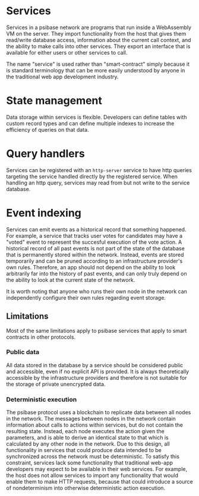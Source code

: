 # Services

Services in a psibase network are programs that run inside a WebAssembly VM on the server. They import functionality from the host that gives them read/write database access, information about the current call context, and the ability to make calls into other services. They export an interface that is available for either users or other services to call.

The name "service" is used rather than "smart-contract" simply because it is standard terminology that can be more easily understood by anyone in the traditional web app development industry.

# State management

Data storage within services is flexible. Developers can define tables with custom record types and can define multiple indexes to increase the efficiency of queries on that data.

# Query handlers

Services can be registered with an `http-server` service to have http queries targeting the service handled directly by the registered service. When handling an http query, services may read from but not write to the service database. 

# Event indexing

Services can emit events as a historical record that something happened. For example, a service that tracks user votes for candidates may have a "voted" event to represent the succesful execution of the vote action. A historical record of all past events is not part of the state of the database that is permanently stored within the network. Instead, events are stored temporarily and can be pruned according to an infrastructure provider's own rules. Therefore, an app should not depend on the ability to look arbitrarily far into the history of past events, and can only truly depend on the ability to look at the current state of the network. 

It is worth noting that anyone who runs their own node in the network can independently configure their own rules regarding event storage.

## Limitations

Most of the same limitations apply to psibase services that apply to smart contracts in other protocols.

### Public data

All data stored in the database by a service should be considered public and accessible, even if no explicit API is provided. It is always theoretically accessible by the infrastructure providers and therefore is not suitable for the storage of private unencrypted data.

### Deterministic execution

The psibase protocol uses a blockchain to replicate data between all nodes in the network. The messages between nodes in the network contain information about calls to actions within services, but do not contain the resulting state. Instead, each node executes the action given the parameters, and is able to derive an identical state to that which is calculated by any other node in the network. Due to this design, all functionality in services that could produce data intended to be synchronized across the network must be deterministic. To satisfy this constraint, services lack some functionality that traditional web-app developers may expect to be available in their web services. For example, the host does not allow services to import any functionality that would enable them to make HTTP requests, because that could introduce a source of nondeterminism into otherwise deterministic action execution.
